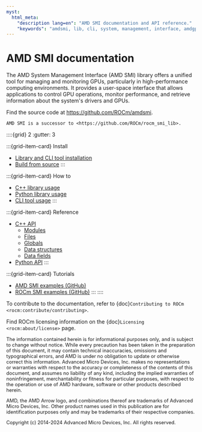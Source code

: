 ```yaml
---
myst:
  html_meta:
    "description lang=en": "AMD SMI documentation and API reference."
    "keywords": "amdsmi, lib, cli, system, management, interface, amdgpu, admin, sys"
---
```


# AMD SMI documentation

The AMD System Management Interface (AMD SMI) library offers a unified tool for
managing and monitoring GPUs, particularly in high-performance computing
environments. It provides a user-space interface that allows applications to
control GPU operations, monitor performance, and retrieve information about the
system's drivers and GPUs.

Find the source code at <https://github.com/ROCm/amdsmi>.

```{note}
AMD SMI is a successor to <https://github.com/ROCm/rocm_smi_lib>.
```

::::{grid} 2
:gutter: 3

:::{grid-item-card} Install
* [Library and CLI tool installation](./install/install.md)
* [Build from source](./install/build.md)
:::

:::{grid-item-card} How to
* [C++ library usage](./how-to/amdsmi-cpp-lib.md)
* [Python library usage](./how-to/amdsmi-py-lib.md)
* [CLI tool usage](./how-to/amdsmi-cli-tool.md)
:::

:::{grid-item-card} Reference
* [C++ API](./reference/amdsmi-cpp-api.md)
  * [Modules](../doxygen/docBin/html/modules)
  * [Files](../doxygen/docBin/html/files)
  * [Globals](../doxygen/docBin/html/globals)
  * [Data structures](../doxygen/docBin/html/annotated)
  * [Data fields](../doxygen/docBin/html/functions_data_fields)
* [Python API](./reference/amdsmi-py-api.md)
:::

:::{grid-item-card} Tutorials
* [AMD SMI examples (GitHub)](https://github.com/ROCm/amdsmi/tree/amd-staging/example)
* [ROCm SMI examples (GitHub)](https://github.com/ROCm/rocm_smi_lib/tree/amd-staging/example)
:::
::::

To contribute to the documentation, refer to
{doc}`Contributing to ROCm <rocm:contribute/contributing>`.

Find ROCm licensing information on the
{doc}`Licensing <rocm:about/license>` page.

<style>
#disclaimer {
    font-size: 0.8rem;
}
</style>

<div id="disclaimer">
The information contained herein is for informational purposes only, and is
subject to change without notice. While every precaution has been taken in the
preparation of this document, it may contain technical inaccuracies, omissions
and typographical errors, and AMD is under no obligation to update or otherwise
correct this information. Advanced Micro Devices, Inc. makes no representations
or warranties with respect to the accuracy or completeness of the contents of
this document, and assumes no liability of any kind, including the implied
warranties of noninfringement, merchantability or fitness for particular
purposes, with respect to the operation or use of AMD hardware, software or
other products described herein.

AMD, the AMD Arrow logo, and combinations thereof are trademarks of Advanced
Micro Devices, Inc. Other product names used in this publication are for
identification purposes only and may be trademarks of their respective
companies.

Copyright (c) 2014-2024 Advanced Micro Devices, Inc. All rights reserved.
</div>
